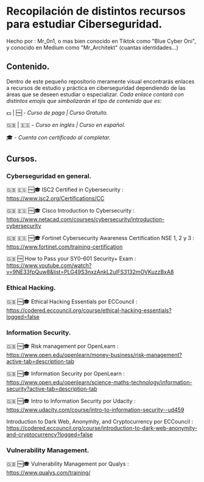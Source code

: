 # Recopilación de distintos recursos para estudiar Ciberseguridad.

Hecho por : Mr_0n1, o mas bien conocido en Tiktok como "Blue Cyber Oni", y conocido en Medium como "Mr_Architekt" (cuantas identidades...)

## Contenido.
Dentro de este pequeño repositorio meramente visual encontrarás enlaces a recursos de estudio y práctica en ciberseguridad dependiendo de las áreas que se deseen estudiar o especializar.
*Cada enlace contará con distintos emojis que simbolizarán el tipo de contenido que es:*

💵 | 🆓 - *Curso de paga | Curso Gratuito.*

🇬🇧 | 🇪🇸 - *Curso en inglés | Curso en español.*

🎓 - *Cuenta con certificado al completar.*


## Cursos.

### Cyberseguridad en general.
🇬🇧 🇪🇸 🆓🎓 ISC2 Certified in Cybersecurity : https://www.isc2.org/Certifications/CC

🇬🇧 🇪🇸 🆓🎓 Cisco Introduction to Cybersecurity : https://www.netacad.com/courses/cybersecurity/introduction-cybersecurity

🇬🇧 🇪🇸 🆓🎓 Fortinet Cybersecurity Awareness Certification NSE 1, 2 y 3 : https://www.fortinet.com/training-certification

🇬🇧 🆓 How to Pass your SY0-601 Security+ Exam : https://www.youtube.com/watch?v=9NE33fpQuw8&list=PLG49S3nxzAnkL2ulFS3132mOVKuzzBxA8


### Ethical Hacking.
🇬🇧 🆓🎓 Ethical Hacking Essentials por ECCouncil : https://codered.eccouncil.org/course/ethical-hacking-essentials?logged=false


### Information Security.
🇬🇧 🆓🎓 Risk management por OpenLearn : https://www.open.edu/openlearn/money-business/risk-management?active-tab=description-tab

🇬🇧 🆓🎓 Information Security por OpenLearn : https://www.open.edu/openlearn/science-maths-technology/information-security?active-tab=description-tab

🇬🇧 🆓🎓 Intro to Information Security por Udacity : https://www.udacity.com/course/intro-to-information-security--ud459

Introduction to Dark Web, Anonymity, and Cryptocurrency por ECCouncil : https://codered.eccouncil.org/course/introduction-to-dark-web-anonymity-and-cryptocurrency?logged=false


### Vulnerability Management.
🇬🇧 🆓🎓 Vulnerability Management por Qualys : https://www.qualys.com/training/
